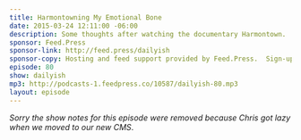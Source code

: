 ```yaml
---
title: Harmontowning My Emotional Bone
date: 2015-03-24 12:11:00 -06:00
description: Some thoughts after watching the documentary Harmontown.  Being emotionally vulnerable without being an emotional bag of emotion.
sponsor: Feed.Press
sponsor-link: http://feed.press/dailyish
sponsor-copy: Hosting and feed support provided by Feed.Press.  Sign-up today and try FeedPress on a 14 day trial (no contracts or commitments). Use promo code "dailyish" during checkout to get 10% off your first year.
episode: 80
show: dailyish
mp3: http://podcasts-1.feedpress.co/10587/dailyish-80.mp3
layout: episode
---
```


<em>Sorry the show notes for this episode were removed because Chris got lazy when we moved to our new CMS</em>.
